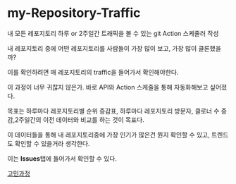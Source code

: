 # my-Repository-Traffic
내 모든 레포지토리 하루 or 2주일간 트래픽을 볼 수 있는 git Action 스케줄러 작성

내 레포지토리 중에 어떤 레포지토리를 사람들이 가장 많이 보고, 가장 많이 클론했을까?

이를 확인하려면 매 레포지토리의 traffic을 들어가서 확인해야한다.

이 과정이 너무 귀찮지 않은가. 바로 API와 Action 스케줄을 통해 자동화해보고 싶어졌다.

목표는 하루마다 레포지토리별 순위 증감표, 하루마다 레포지토리 방문자, 클로너 수 증감,2주일간의 이전 데이터와 비교를 하는 것이 목표다.

이 데이터들을 통해 내 레포지토리중에 가장 인기가 많은건 뭔지 확인할 수 있고, 트렌드도 확인할 수 있을거라 생각한다.

이는 **Issues**탭에 들어가서 확인할 수 있다.



[고민과정](https://github.com/kkminseok/my-Repository-Traffic/wiki/%EA%B3%A0%EB%A0%A4%EC%82%AC%ED%95%AD)
